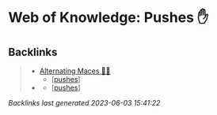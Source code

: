 # Web of Knowledge: Pushes ✋

## Backlinks

> - [Alternating Maces 🔄✊](..\techniques\alternating-maces.md)
>   - [[pushes]]
> - [](..\techniques\snapping-twig.md)
>   - [[pushes]]

_Backlinks last generated 2023-06-03 15:41:22_

[//begin]: # "Autogenerated link references for markdown compatibility"
[pushes]: pushes "Web of Knowledge: Pushes ✋"
[//end]: # "Autogenerated link references"